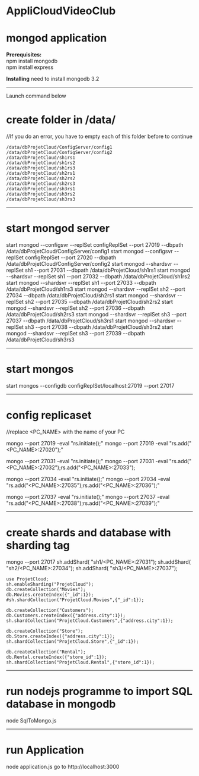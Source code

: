 # AppliCloudVideoClub

mongod application 
==
__Prerequisites:__  
	npm install mongodb  
	npm install express  

__Installing__
	need to install mongodb 3.2

---
Launch command below

# create folder in /data/
//If you do an error, you have to empty each of this folder before to continue

	/data/dbProjetCloud/ConfigServer/config1
	/data/dbProjetCloud/ConfigServer/config2
	/data/dbProjetCloud/sh1rs1
	/data/dbProjetCloud/sh1rs2
	/data/dbProjetCloud/sh1rs3
	/data/dbProjetCloud/sh2rs1
	/data/dbProjetCloud/sh2rs2
	/data/dbProjetCloud/sh2rs3
	/data/dbProjetCloud/sh3rs1
	/data/dbProjetCloud/sh3rs2
	/data/dbProjetCloud/sh3rs3

---
# start mongod server
start mongod --configsvr --replSet configReplSet --port 27019 --dbpath /data/dbProjetCloud/ConfigServer/config1
start mongod --configsvr --replSet configReplSet --port 27020 --dbpath /data/dbProjetCloud/ConfigServer/config2
start mongod --shardsvr --replSet sh1 --port 27031 --dbpath /data/dbProjetCloud/sh1rs1
start mongod --shardsvr --replSet sh1 --port 27032 --dbpath /data/dbProjetCloud/sh1rs2
start mongod --shardsvr --replSet sh1 --port 27033 --dbpath /data/dbProjetCloud/sh1rs3
start mongod --shardsvr --replSet sh2 --port 27034 --dbpath /data/dbProjetCloud/sh2rs1
start mongod --shardsvr --replSet sh2 --port 27035 --dbpath /data/dbProjetCloud/sh2rs2
start mongod --shardsvr --replSet sh2 --port 27036 --dbpath /data/dbProjetCloud/sh2rs3
start mongod --shardsvr --replSet sh3 --port 27037 --dbpath /data/dbProjetCloud/sh3rs1
start mongod --shardsvr --replSet sh3 --port 27038 --dbpath /data/dbProjetCloud/sh3rs2
start mongod --shardsvr --replSet sh3 --port 27039 --dbpath /data/dbProjetCloud/sh3rs3

---
# start mongos
	
start mongos --configdb configReplSet/localhost:27019 --port 27017

---
# config replicaset
//replace <PC_NAME> with the name of your PC 

mongo --port 27019 -eval "rs.initiate();"
mongo --port 27019 -eval "rs.add(\"<PC_NAME>:27020\");"

mongo --port 27031 -eval "rs.initiate();"
mongo --port 27031 -eval "rs.add(\"<PC_NAME>:27032\");rs.add(\"<PC_NAME>:27033\");

mongo --port 27034 -eval "rs.initiate();"
mongo --port 27034 -eval "rs.add(\"<PC_NAME>:27035\");rs.add(\"<PC_NAME>:27036\");"
	
mongo --port 27037 -eval "rs.initiate();"
mongo --port 27037 -eval "rs.add(\"<PC_NAME>:27038\");rs.add(\"<PC_NAME>:27039\");"
		
---
# create shards and database with sharding tag
		
mongo --port 27017
	sh.addShard( "sh1/<PC_NAME>:27031");
	sh.addShard( "sh2/<PC_NAME>:27034");
	sh.addShard( "sh3/<PC_NAME>:27037");
	
	use ProjetCloud;
	sh.enableSharding("ProjetCloud");
	db.createCollection("Movies");
	db.Movies.createIndex({"_id":1});
	#sh.shardCollection("ProjetCloud.Movies",{"_id":1});

	db.createCollection("Customers");
	db.Customers.createIndex({"address.city":1});
	sh.shardCollection("ProjetCloud.Customers",{"address.city":1});
	
	db.createCollection("Store");
	db.Store.createIndex({"address.city":1});
	sh.shardCollection("ProjetCloud.Store",{"_id":1});
	
	db.createCollection("Rental");
	db.Rental.createIndex({"store_id":1});
	sh.shardCollection("ProjetCloud.Rental",{"store_id":1});
	
---
# run nodejs programme to import SQL database in mongodb

node SqlToMongo.js

---
# run Application

node application.js
go to http://localhost:3000

